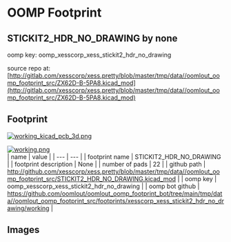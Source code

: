 # OOMP Footprint  
## STICKIT2_HDR_NO_DRAWING  by none  
  
oomp key: oomp_xesscorp_xess_stickit2_hdr_no_drawing  
  
source repo at: [http://gitlab.com/xesscorp/xess.pretty/blob/master/tmp/data//oomlout_oomp_footprint_src/ZX62D-B-5PA8.kicad_mod](http://gitlab.com/xesscorp/xess.pretty/blob/master/tmp/data//oomlout_oomp_footprint_src/ZX62D-B-5PA8.kicad_mod)  
## Footprint  
  
[![working_kicad_pcb_3d.png](working_kicad_pcb_3d_600.png)](working_kicad_pcb_3d.png)  
  
[![working.png](working_600.png)](working.png)  
| name | value | 
| --- | --- | 
| footprint name | STICKIT2_HDR_NO_DRAWING | 
| footprint description | None | 
| number of pads | 22 | 
| github path | http://github.com/xesscorp/xess.pretty/blob/master/tmp/data//oomlout_oomp_footprint_src/STICKIT2_HDR_NO_DRAWING.kicad_mod | 
| oomp key | oomp_xesscorp_xess_stickit2_hdr_no_drawing | 
| oomp bot github | https://github.com/oomlout/oomlout_oomp_footprint_bot/tree/main/tmp/data//oomlout_oomp_footprint_src/footprints/xesscorp_xess_stickit2_hdr_no_drawing/working | 
## Images  
